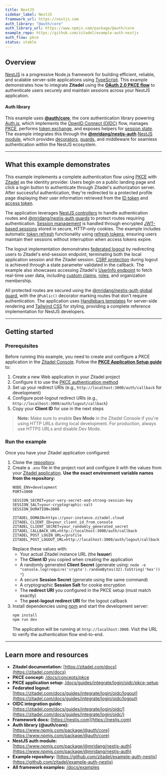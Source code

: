 ```yaml
---
title: NestJS
sidebar_label: NestJS
framework_url: https://nestjs.com
auth_library: "@auth/core"
auth_library_url: https://www.npmjs.com/package/@auth/core
example_repo: https://github.com/zitadel/example-auth-nestjs
auth_flow: pkce
status: stable
---
```


## Overview

[NestJS](https://nestjs.com) is a progressive Node.js framework for building efficient, reliable, and scalable server-side applications using [TypeScript](https://www.typescriptlang.org). This example demonstrates how to integrate **Zitadel** using the **[OAuth 2.0 PKCE flow](/docs/concepts/pkce)** to authenticate users securely and maintain sessions across your NestJS application.

#### Auth library

This example uses **[@auth/core](https://www.npmjs.com/package/@auth/core)**, the core authentication library powering [Auth.js](https://authjs.dev), which implements the [OpenID Connect (OIDC)](https://openid.net/connect/) flow, manages [PKCE](/docs/concepts/pkce), performs [token exchange](https://zitadel.com/docs/apis/openidoauth/endpoints), and exposes helpers for [session state](https://zitadel.com/docs/guides/integrate/login/oidc/session-handling). The example integrates this through the **[@mridang/nestjs-auth](https://www.npmjs.com/package/@mridang/nestjs-auth)** [NestJS module](https://docs.nestjs.com/modules), which provides [decorators](https://docs.nestjs.com/custom-decorators), [guards](https://docs.nestjs.com/guards), and middleware for seamless authentication within the NestJS ecosystem.

---

## What this example demonstrates

This example implements a complete authentication flow using [PKCE](/docs/concepts/pkce) with [Zitadel](https://zitadel.com/docs) as the identity provider. Users begin on a public landing page and click a login button to authenticate through Zitadel's authorization server. After successful authentication, they're redirected to a protected profile page displaying their user information retrieved from the [ID token](https://zitadel.com/docs/apis/openidoauth/claims) and [access token](https://zitadel.com/docs/concepts/tokens).

The application leverages [NestJS controllers](https://docs.nestjs.com/controllers) to handle authentication routes and [@mridang/nestjs-auth guards](https://www.npmjs.com/package/@mridang/nestjs-auth) to protect routes requiring authentication. [Session management](https://zitadel.com/docs/guides/integrate/login/oidc/session-handling) is handled through encrypted [JWT-based sessions](https://authjs.dev/concepts/session-strategies#jwt-session) stored in secure, HTTP-only cookies. The example includes automatic [token refresh](https://zitadel.com/docs/apis/openidoauth/grant-types#refresh-token) functionality using [refresh tokens](https://oauth.net/2/refresh-tokens/), ensuring users maintain their sessions without interruption when access tokens expire.

The logout implementation demonstrates [federated logout](https://zitadel.com/docs/guides/integrate/login/oidc/logout) by redirecting users to Zitadel's end-session endpoint, terminating both the local application session and the Zitadel session. [CSRF protection](https://owasp.org/www-community/attacks/csrf) during logout is achieved through a state parameter validated in the callback. The example also showcases accessing Zitadel's [UserInfo endpoint](https://zitadel.com/docs/apis/openidoauth/endpoints#userinfo) to fetch real-time user data, including [custom claims](https://zitadel.com/docs/apis/openidoauth/claims), [roles](https://zitadel.com/docs/guides/manage/console/roles), and organization membership.

All protected routes are secured using the [@mridang/nestjs-auth global guard](https://www.npmjs.com/package/@mridang/nestjs-auth), with the `@Public()` decorator marking routes that don't require authentication. The application uses [Handlebars templates](https://handlebarsjs.com) for server-side rendering and [Tailwind CSS](https://tailwindcss.com) for styling, providing a complete reference implementation for NestJS developers.

---

## Getting started

### Prerequisites

Before running this example, you need to create and configure a PKCE application in the [Zitadel Console](https://zitadel.com/docs/guides/manage/console/overview). Follow the **[PKCE Application Setup guide](/docs/guides/integrate/login/oidc/pkce-setup)** to:

1. Create a new Web application in your Zitadel project
2. Configure it to use the [PKCE authentication method](/docs/concepts/pkce)
3. Set up your redirect URIs (e.g., `http://localhost:3000/auth/callback` for development)
4. Configure post-logout redirect URIs (e.g., `http://localhost:3000/auth/logout/callback`)
5. Copy your **Client ID** for use in the next steps

> **Note:** Make sure to enable **Dev Mode** in the Zitadel Console if you're using HTTP URLs during local development. For production, always use HTTPS URLs and disable Dev Mode.

### Run the example

Once you have your Zitadel application configured:

1. Clone the [repository](https://github.com/zitadel/example-auth-nestjs).
2. Create a `.env` file in the project root and configure it with the values from your [Zitadel application](https://zitadel.com/docs/guides/manage/console/overview). **Use the exact environment variable names from the repository:**
   ```
   NODE_ENV=development
   PORT=3000

   SESSION_SECRET=your-very-secret-and-strong-session-key
   SESSION_SALT=your-cryptographic-salt
   SESSION_DURATION=3600

   ZITADEL_DOMAIN=https://your-instance.zitadel.cloud
   ZITADEL_CLIENT_ID=your_client_id_from_console
   ZITADEL_CLIENT_SECRET=your_randomly_generated_secret
   ZITADEL_CALLBACK_URL=http://localhost:3000/auth/callback
   ZITADEL_POST_LOGIN_URL=/profile
   ZITADEL_POST_LOGOUT_URL=http://localhost:3000/auth/logout/callback
   ```
   Replace these values with:
	- Your actual Zitadel instance URL (the **Issuer**)
	- The **Client ID** you copied when creating the application
	- A randomly generated **Client Secret** (generate using: `node -e "console.log(require('crypto').randomBytes(32).toString('hex'))"`)
	- A secure **Session Secret** (generate using the same command)
	- A cryptographic **Session Salt** for cookie encryption
	- The **redirect URI** you configured in the PKCE setup (must match exactly)
	- The **post-logout redirect URI** for the logout callback
3. Install dependencies using [npm](https://www.npmjs.com) and start the development server:
   ```bash
   npm install
   npm run dev
   ```
   The application will be running at `http://localhost:3000`. Visit the URL to verify the authentication flow end-to-end.

---

## Learn more and resources

* **Zitadel documentation:** [https://zitadel.com/docs](https://zitadel.com/docs)
* **PKCE concept:** [/docs/concepts/pkce](/docs/concepts/pkce)
* **PKCE application setup:** [/docs/guides/integrate/login/oidc/pkce-setup](/docs/guides/integrate/login/oidc/pkce-setup)
* **Federated logout:** [https://zitadel.com/docs/guides/integrate/login/oidc/logout](https://zitadel.com/docs/guides/integrate/login/oidc/logout)
* **OIDC integration guide:** [https://zitadel.com/docs/guides/integrate/login/oidc/](https://zitadel.com/docs/guides/integrate/login/oidc/)
* **Framework docs:** [https://nestjs.com](https://nestjs.com)
* **Auth library (@auth/core):** [https://www.npmjs.com/package/@auth/core](https://www.npmjs.com/package/@auth/core)
* **NestJS auth module:** [https://www.npmjs.com/package/@mridang/nestjs-auth](https://www.npmjs.com/package/@mridang/nestjs-auth)
* **Example repository:** [https://github.com/zitadel/example-auth-nestjs](https://github.com/zitadel/example-auth-nestjs)
* **All framework examples:** [/docs/examples](/docs/examples)
